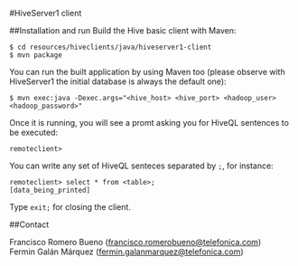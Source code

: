 #HiveServer1 client

##Installation and run
Build the Hive basic client with Maven:

    $ cd resources/hiveclients/java/hiveserver1-client
    $ mvn package

You can run the built application by using Maven too (please observe with HiveServer1 the initial database is always the default one):

    $ mvn exec:java -Dexec.args="<hive_host> <hive_port> <hadoop_user> <hadoop_password>"

Once it is running, you will see a promt asking you for HiveQL sentences to be executed:

    remoteclient>

You can write any set of HiveQL senteces separated by `;`, for instance:

    remoteclient> select * from <table>;
    [data_being_printed]

Type `exit;` for closing the client.

##Contact

Francisco Romero Bueno (francisco.romerobueno@telefonica.com)
<br>
Fermin Galán Márquez (fermin.galanmarquez@telefonica.com)